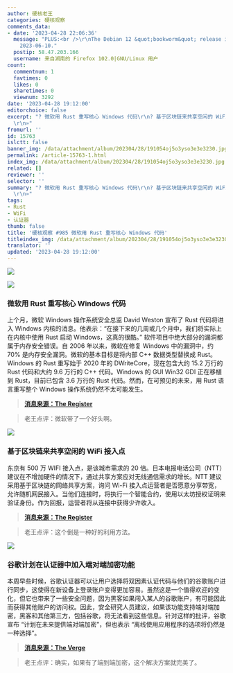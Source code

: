 ```yaml
---
author: 硬核老王
categories: 硬核观察
comments_data:
- date: '2023-04-28 22:06:36'
  message: "PLUS:<br />\r\nThe Debian 12 &quot;bookworm&quot; release is planned for
    2023-06-10."
  postip: 58.47.203.166
  username: 来自湖南的 Firefox 102.0|GNU/Linux 用户
count:
  commentnum: 1
  favtimes: 0
  likes: 0
  sharetimes: 0
  viewnum: 3292
date: '2023-04-28 19:12:00'
editorchoice: false
excerpt: "? 微软用 Rust 重写核心 Windows 代码\r\n? 基于区块链来共享空闲的 WiFi 接入点\r\n? 谷歌计划在认证器中加入端对端加密功能\r\n»
  \r\n»"
fromurl: ''
id: 15763
islctt: false
banner_img: /data/attachment/album/202304/28/191054oj5o3yso3e3e3230.jpg
permalink: /article-15763-1.html
index_img: /data/attachment/album/202304/28/191054oj5o3yso3e3e3230.jpg
related: []
reviewer: ''
selector: ''
summary: "? 微软用 Rust 重写核心 Windows 代码\r\n? 基于区块链来共享空闲的 WiFi 接入点\r\n? 谷歌计划在认证器中加入端对端加密功能\r\n»
  \r\n»"
tags:
- Rust
- WiFi
- 认证器
thumb: false
title: '硬核观察 #985 微软用 Rust 重写核心 Windows 代码'
titleindex_img: /data/attachment/album/202304/28/191054oj5o3yso3e3e3230.jpg
translator: ''
updated: '2023-04-28 19:12:00'
---
```


![](/data/attachment/album/202304/28/191054oj5o3yso3e3e3230.jpg)


![](/data/attachment/album/202304/28/191103pmirh20rgqvqcgri.jpg)


### 微软用 Rust 重写核心 Windows 代码


上个月，微软 Windows 操作系统安全总监 David Weston 宣布了 Rust 代码将进入 Windows 内核的消息。他表示：“在接下来的几周或几个月中，我们将实际上在内核中使用 Rust 启动 Windows，这真的很酷。” 软件项目中绝大部分的漏洞都属于内存安全错误。自 2006 年以来，微软在修复 Windows 中的漏洞中，约 70% 是内存安全漏洞。微软的基本目标是将内部 C++ 数据类型替换成 Rust。Windows 的 Rust 重写始于 2020 年的 DWriteCore，现在包含大约 15.2 万行的 Rust 代码和大约 9.6 万行的 C++ 代码。Windows 的 GUI Win32 GDI 正在移植到 Rust，目前已包含 3.6 万行的 Rust 代码。然而，在可预见的未来，用 Rust 语言重写整个 Windows 操作系统仍然不太可能发生。



> 
> **[消息来源：The Register](https://www.theregister.com/2023/04/27/microsoft_windows_rust/)**
> 
> 
> 



> 
> 老王点评：微软带了一个好头啊。
> 
> 
> 


![](/data/attachment/album/202304/28/191115pjvc58jnl7n7iiv6.jpg)


### 基于区块链来共享空闲的 WiFi 接入点


东京有 500 万 WIFI 接入点，是该城市需求的 20 倍。日本电报电话公司（NTT）建议在不增加硬件的情况下，通过共享方案应对无线通信需求的增长。NTT 建议采用基于区块链的网络共享方案，询问 Wi-Fi 接入点运营者是否愿意分享带宽，允许随机网民接入。当他们连接时，将执行一个智能合约，使用以太坊授权证明来验证身份。作为回报，运营者将从连接中获得少许收入。



> 
> **[消息来源：The Register](https://www.theregister.com/2023/04/27/ntt_network_sharing_blockchain/)**
> 
> 
> 



> 
> 老王点评：这个倒是一种好的利用方法。
> 
> 
> 


![](/data/attachment/album/202304/28/191130kmwhsc7uu3w1rpmu.jpg)


### 谷歌计划在认证器中加入端对端加密功能


本周早些时候，谷歌认证器可以让用户选择将双因素认证代码与他们的谷歌账户进行同步，这使得在新设备上登录账户变得更加容易。虽然这是一个值得欢迎的变化，但它也带来了一些安全问题，因为黑客如果闯入某人的谷歌账户，有可能因此而获得其他账户的访问权。因此，安全研究人员建议，如果该功能支持端对端加密，黑客和其他第三方，包括谷歌，将无法看到这些信息。针对这样的批评，谷歌宣布 “计划在未来提供端对端加密”，但也表示 “离线使用应用程序的选项将仍然是一种选择”。



> 
> **[消息来源：The Verge](https://www.theverge.com/2023/4/27/23700612/google-authenticator-end-to-end-encryption-e2ee)**
> 
> 
> 



> 
> 老王点评：确实，如果有了端到端加密，这个解决方案就完美了。
> 
> 
>